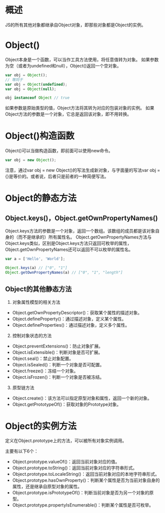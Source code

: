 # 概述
JS的所有其他对象都继承自Object对象，即那些对象都是Object的实例。

# Object()
Object本身是一个函数，可以当作工具方法使用，将任意值转为对象。
如果参数为空（或者为undefined和null），Object()返回一个空对象。
```js
var obj = Object();
// 等同于
var obj = Object(undefined);
var obj = Object(null);

obj instanceof Object // true
```
如果参数是原始类型的值，Object方法将其转为对应的包装对象的实例。
如果Object方法的参数是一个对象，它总是返回该对象，即不用转换。

# Object()构造函数
Object()可以当做构造函数，即前面可以使用new命令。
```js
var obj = new Object();
```
注意，通过var obj = new Object()的写法生成新对象，与字面量的写法var obj = {}是等价的。或者说，后者只是前者的一种简便写法。

# Object的静态方法
## Object.keys()，Object.getOwnPropertyNames()
Object.keys方法的参数是一个对象，返回一个数组。该数组的成员都是该对象自身的（而不是继承的）所有属性名。
Object.getOwnPropertyNames方法与Object.keys类似，区别是Object.keys方法只返回可枚举的属性，Object.getOwnPropertyNames还可以返回不可以枚举的属性名。
```js
var a = ['Hello', 'World'];

Object.keys(a) // ["0", "1"]
Object.getOwnPropertyNames(a) // ["0", "1", "length"]
```

## Object的其他静态方法
1. 对象属性模型的相关方法
* Object.getOwnPropertyDescriptor()：获取某个属性的描述对象。
* Object.defineProperty()：通过描述对象，定义某个属性。
* Object.defineProperties()：通过描述对象，定义多个属性。

2. 控制对象状态的方法
* Object.preventExtensions()：防止对象扩展。
* Object.isExtensible()：判断对象是否可扩展。
* Object.seal()：禁止对象配置。
* Object.isSealed()：判断一个对象是否可配置。
* Object.freeze()：冻结一个对象。
* Object.isFrozen()：判断一个对象是否被冻结。

3. 原型链方法
* Object.create()：该方法可以指定原型对象和属性，返回一个新的对象。
* Object.getPrototypeOf()：获取对象的Prototype对象。

# Object的实例方法
定义在Object.prototype上的方法，可以被所有对象实例调用。

主要有以下6个：
* Object.prototype.valueOf()：返回当前对象对应的值。
* Object.prototype.toString()：返回当前对象对应的字符串形式。
* Object.prototype.toLocaleString()：返回当前对象对应的本地字符串形式。
* Object.prototype.hasOwnProperty()：判断某个属性是否为当前对象自身的属性，还是继承自原型对象的属性。
* Object.prototype.isPrototypeOf()：判断当前对象是否为另一个对象的原型。
* Object.prototype.propertyIsEnumerable()：判断某个属性是否可枚举。